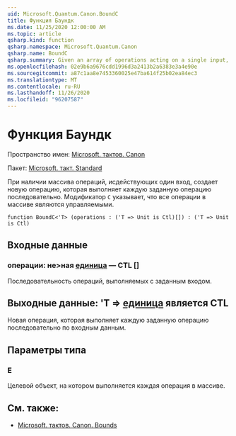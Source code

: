 ```yaml
---
uid: Microsoft.Quantum.Canon.BoundC
title: Функция Баундк
ms.date: 11/25/2020 12:00:00 AM
ms.topic: article
qsharp.kind: function
qsharp.namespace: Microsoft.Quantum.Canon
qsharp.name: BoundC
qsharp.summary: Given an array of operations acting on a single input, produces a new operation that performs each given operation in sequence. The modifier `C` indicates that all operations in the array are controllable.
ms.openlocfilehash: 02e9b6a9676cdd1996d3a2413b2a6383e3a4e90e
ms.sourcegitcommit: a87c1aa8e7453360025e47ba614f25b02ea84ec3
ms.translationtype: MT
ms.contentlocale: ru-RU
ms.lasthandoff: 11/26/2020
ms.locfileid: "96207587"
---
```

# <a name="boundc-function"></a>Функция Баундк

Пространство имен: [Microsoft. тактов. Canon](xref:Microsoft.Quantum.Canon)

Пакет: [Microsoft. такт. Standard](https://nuget.org/packages/Microsoft.Quantum.Standard)


При наличии массива операций, исдействующих один вход, создает новую операцию, которая выполняет каждую заданную операцию последовательно.
Модификатор `C` указывает, что все операции в массиве являются управляемыми.

```qsharp
function BoundC<'T> (operations : ('T => Unit is Ctl)[]) : ('T => Unit is Ctl)
```


## <a name="input"></a>Входные данные

### <a name="operations--t--unit--is-ctl"></a>операции: не>ная [единица](xref:microsoft.quantum.lang-ref.unit)  — CTL []

Последовательность операций, выполняемых с заданным входом.



## <a name="output--t--unit--is-ctl"></a>Выходные данные: 'T => [единица](xref:microsoft.quantum.lang-ref.unit)  является CTL

Новая операция, которая выполняет каждую заданную операцию последовательно по входным данным.

## <a name="type-parameters"></a>Параметры типа

### <a name="t"></a>Е

Целевой объект, на котором выполняется каждая операция в массиве.

## <a name="see-also"></a>См. также:

- [Microsoft. тактов. Canon. Bounds](xref:Microsoft.Quantum.Canon.Bound)
